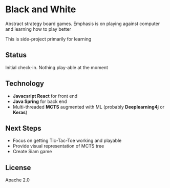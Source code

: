 # Black and White

Abstract strategy board games. Emphasis is on playing against computer and learning how to play better

This is side-project primarily for learning

## Status

Initial check-in. Nothing play-able at the moment

## Technology

- **Javacsript React** for front end
- **Java Spring** for back end
- Multi-threaded **MCTS** augmented with ML (probably **Deeplearning4j** or **Keras**)

## Next Steps

- Focus on getting Tic-Tac-Toe working and playable
- Provide visual representation of MCTS tree
- Create Siam game

## License

Apache 2.0
